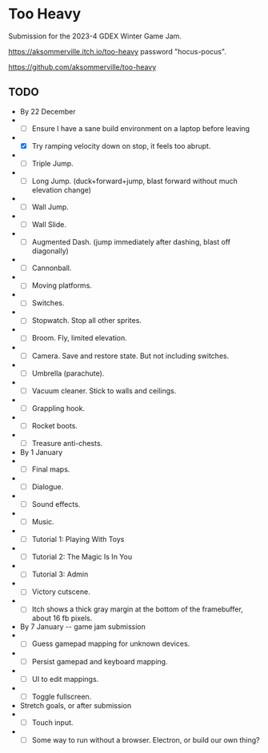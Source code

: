 # Too Heavy

Submission for the 2023-4 GDEX Winter Game Jam.

https://aksommerville.itch.io/too-heavy password "hocus-pocus".

https://github.com/aksommerville/too-heavy

## TODO

- By 22 December
- - [ ] Ensure I have a sane build environment on a laptop before leaving
- - [x] Try ramping velocity down on stop, it feels too abrupt.
- - [ ] Triple Jump.
- - [ ] Long Jump. (duck+forward+jump, blast forward without much elevation change)
- - [ ] Wall Jump.
- - [ ] Wall Slide.
- - [ ] Augmented Dash. (jump immediately after dashing, blast off diagonally)
- - [ ] Cannonball.
- - [ ] Moving platforms.
- - [ ] Switches.
- - [ ] Stopwatch. Stop all other sprites.
- - [ ] Broom. Fly, limited elevation.
- - [ ] Camera. Save and restore state. But not including switches.
- - [ ] Umbrella (parachute).
- - [ ] Vacuum cleaner. Stick to walls and ceilings.
- - [ ] Grappling hook.
- - [ ] Rocket boots.
- - [ ] Treasure anti-chests.
- By 1 January
- - [ ] Final maps.
- - [ ] Dialogue.
- - [ ] Sound effects.
- - [ ] Music.
- - [ ] Tutorial 1: Playing With Toys
- - [ ] Tutorial 2: The Magic Is In You
- - [ ] Tutorial 3: Admin
- - [ ] Victory cutscene.
- - [ ] Itch shows a thick gray margin at the bottom of the framebuffer, about 16 fb pixels.
- By 7 January -- game jam submission
- - [ ] Guess gamepad mapping for unknown devices.
- - [ ] Persist gamepad and keyboard mapping.
- - [ ] UI to edit mappings.
- - [ ] Toggle fullscreen.
- Stretch goals, or after submission
- - [ ] Touch input.
- - [ ] Some way to run without a browser. Electron, or build our own thing?
